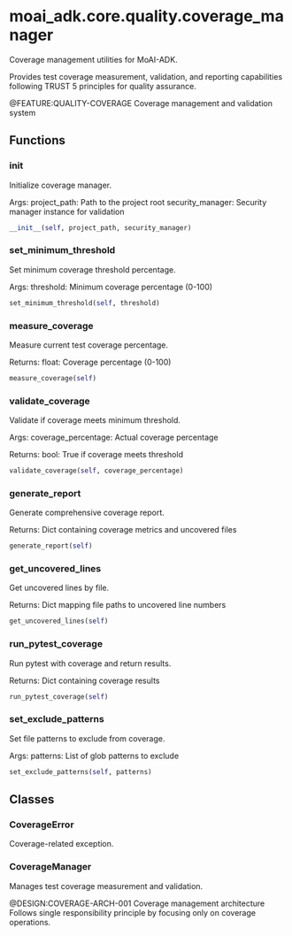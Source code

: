 # moai_adk.core.quality.coverage_manager

Coverage management utilities for MoAI-ADK.

Provides test coverage measurement, validation, and reporting capabilities
following TRUST 5 principles for quality assurance.

@FEATURE:QUALITY-COVERAGE Coverage management and validation system

## Functions

### __init__

Initialize coverage manager.

Args:
    project_path: Path to the project root
    security_manager: Security manager instance for validation

```python
__init__(self, project_path, security_manager)
```

### set_minimum_threshold

Set minimum coverage threshold percentage.

Args:
    threshold: Minimum coverage percentage (0-100)

```python
set_minimum_threshold(self, threshold)
```

### measure_coverage

Measure current test coverage percentage.

Returns:
    float: Coverage percentage (0-100)

```python
measure_coverage(self)
```

### validate_coverage

Validate if coverage meets minimum threshold.

Args:
    coverage_percentage: Actual coverage percentage

Returns:
    bool: True if coverage meets threshold

```python
validate_coverage(self, coverage_percentage)
```

### generate_report

Generate comprehensive coverage report.

Returns:
    Dict containing coverage metrics and uncovered files

```python
generate_report(self)
```

### get_uncovered_lines

Get uncovered lines by file.

Returns:
    Dict mapping file paths to uncovered line numbers

```python
get_uncovered_lines(self)
```

### run_pytest_coverage

Run pytest with coverage and return results.

Returns:
    Dict containing coverage results

```python
run_pytest_coverage(self)
```

### set_exclude_patterns

Set file patterns to exclude from coverage.

Args:
    patterns: List of glob patterns to exclude

```python
set_exclude_patterns(self, patterns)
```

## Classes

### CoverageError

Coverage-related exception.

### CoverageManager

Manages test coverage measurement and validation.

@DESIGN:COVERAGE-ARCH-001 Coverage management architecture
Follows single responsibility principle by focusing only on coverage operations.
